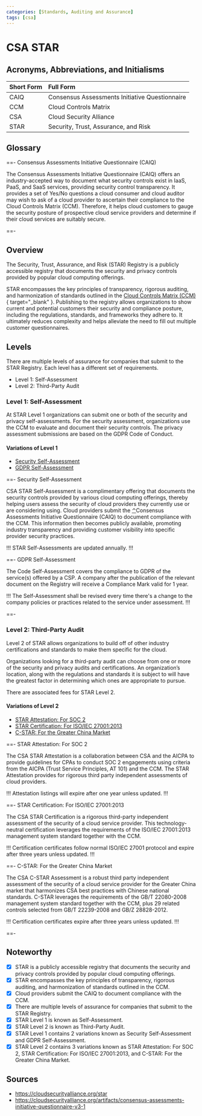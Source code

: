 ```yaml
---
categories: [Standards, Auditing and Assurance]
tags: [csa]
---
```


# CSA STAR

## Acronyms, Abbreviations, and Initialisms

Short Form | Full Form
:--- | :---
CAIQ | Consensus Assessments Initiative Questionnaire
CCM | Cloud Controls Matrix
CSA | Cloud Security Alliance
STAR | Security, Trust, Assurance, and Risk

## Glossary

==- Consensus Assessments Initiative Questionnaire (CAIQ)

The Consensus Assessments Initiative Questionnaire (CAIQ) offers an industry-accepted way to document what security controls exist in IaaS, PaaS, and SaaS services, providing security control transparency. It provides a set of Yes/No questions a cloud consumer and cloud auditor may wish to ask of a cloud provider to ascertain their compliance to the Cloud Controls Matrix (CCM).  Therefore, it helps cloud customers to gauge the security posture of prospective cloud service providers and determine if their cloud services are suitably secure.

==-

## Overview

The Security, Trust, Assurance, and Risk (STAR) Registry is a publicly accessible registry that documents the security and privacy controls provided by popular cloud computing offerings.

STAR encompasses the key principles of transparency, rigorous auditing, and harmonization of standards outlined in the [Cloud Controls Matrix (CCM)](/frameworks/csa-ccm.md){ target="_blank" }. Publishing to the registry allows organizations to show current and potential customers their security and compliance posture, including the regulations, standards, and frameworks they adhere to. It ultimately reduces complexity and helps alleviate the need to fill out multiple customer questionnaires.

## Levels

There are multiple levels of assurance for companies that submit to the STAR Registry. Each level has a different set of requirements.

- Level 1: Self-Assessment
- Level 2: Third-Party Audit

### Level 1: Self-Assessment

At STAR Level 1 organizations can submit one or both of the security and privacy self-assessments. For the security assessment, organizations use the CCM to evaluate and document their security controls. The privacy assessment submissions are based on the GDPR Code of Conduct.

#### Variations of Level 1

- [Security Self-Assessment](#security-self-assessment)
- [GDPR Self-Assessment](#gdpr-self-assessment)

==- Security Self-Assessment

CSA STAR Self-Assessment is a complimentary offering that documents the security controls provided by various cloud computing offerings, thereby helping users assess the security of cloud providers they currently use or are considering using. Cloud providers submit the [⌃](#consensus-assessments-initiative-questionnaire-caiq)Consensus Assessments Initiative Questionnaire (CAIQ) to document compliance with the CCM. This information then becomes publicly available, promoting industry transparency and providing customer visibility into specific provider security practices.

!!!
STAR Self-Assessments are updated annually.
!!!

==- GDPR Self-Assessment

The Code Self-Assessment covers the compliance to GDPR of the service(s) offered by a CSP. A company after the publication of the relevant document on the Registry will receive a Compliance Mark valid for 1 year.

!!!
The Self-Assessment shall be revised every time there's a change to the company policies or practices related to the service under assessment.
!!!

==- 

### Level 2: Third-Party Audit

Level 2 of STAR allows organizations to build off of other industry certifications and standards to make them specific for the cloud.

Organizations looking for a third-party audit can choose from one or more of the security and privacy audits and certifications. An organization’s location, along with the regulations and standards it is subject to will have the greatest factor in determining which ones are appropriate to pursue.

There are associated fees for STAR Level 2.

#### Variations of Level 2

- [STAR Attestation: For SOC 2](#star-attestation-for-soc-2)
- [STAR Certification: For ISO/IEC 27001:2013](#star-certification-for-iso-iec-27001-2013)
- [C-STAR: For the Greater China Market](#c-star-for-the-greater-china-market)

==- STAR Attestation: For SOC 2

The CSA STAR Attestation is a collaboration between CSA and the AICPA to provide guidelines for CPAs to conduct SOC 2 engagements using criteria from the AICPA (Trust Service Principles, AT 101) and the CCM. The STAR Attestation provides for rigorous third party independent assessments of cloud providers.

!!!
Attestation listings will expire after one year unless updated.
!!!

==- STAR Certification: For ISO/IEC 27001:2013

The CSA STAR Certification is a rigorous third-party independent assessment of the security of a cloud service provider. This technology-neutral certification leverages the requirements of the ISO/IEC 27001:2013 management system standard together with the CCM.

!!!
Certification certificates follow normal ISO/IEC 27001 protocol and expire after three years unless updated.
!!!

==- C-STAR: For the Greater China Market

The CSA C-STAR Assessment is a robust third party independent assessment of the security of a cloud service provider for the Greater China market that harmonizes CSA best practices with Chinese national standards. C-STAR leverages the requirements of the GB/T 22080-2008 management system standard together with the CCM, plus 29 related controls selected from GB/T 22239-2008 and GB/Z 28828-2012.

!!!
Certification certificates expire after three years unless updated.
!!!

==-

## Noteworthy

- [x] STAR is a publicly accessible registry that documents the security and privacy controls provided by popular cloud computing offerings.
- [x] STAR encompasses the key principles of transparency, rigorous auditing, and harmonization of standards outlined in the CCM.
- [x] Cloud providers submit the CAIQ to document compliance with the CCM.
- [x] There are multiple levels of assurance for companies that submit to the STAR Registry.
- [x] STAR Level 1 is known as Self-Assessment.
- [x] STAR Level 2 is known as Third-Party Audit.
- [x] STAR Level 1 contains 2 variations known as Security Self-Assessment and GDPR Self-Assessment.
- [x] STAR Level 2 contains 3 variations known as STAR Attestation: For SOC 2, STAR Certification: For ISO/IEC 27001:2013, and C-STAR: For the Greater China Market.

## Sources

- https://cloudsecurityalliance.org/star
- https://cloudsecurityalliance.org/artifacts/consensus-assessments-initiative-questionnaire-v3-1